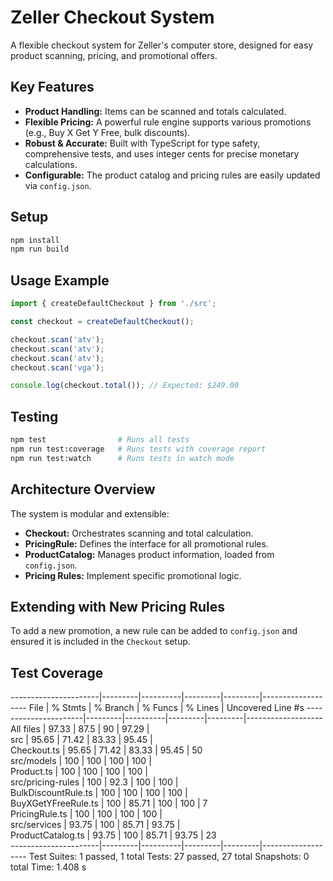 # Zeller Checkout System

A flexible checkout system for Zeller's computer store, designed for easy product scanning, pricing, and promotional offers.

## Key Features

-   **Product Handling:** Items can be scanned and totals calculated.
-   **Flexible Pricing:** A powerful rule engine supports various promotions (e.g., Buy X Get Y Free, bulk discounts).
-   **Robust & Accurate:** Built with TypeScript for type safety, comprehensive tests, and uses integer cents for precise monetary calculations.
-   **Configurable:** The product catalog and pricing rules are easily updated via `config.json`.

## Setup

```bash
npm install
npm run build
```

## Usage Example

```typescript
import { createDefaultCheckout } from './src';

const checkout = createDefaultCheckout();

checkout.scan('atv');
checkout.scan('atv');
checkout.scan('atv');
checkout.scan('vga');

console.log(checkout.total()); // Expected: $249.00
```

## Testing

```bash
npm test                # Runs all tests
npm run test:coverage   # Runs tests with coverage report
npm run test:watch      # Runs tests in watch mode
```

## Architecture Overview

The system is modular and extensible:

-   **Checkout:** Orchestrates scanning and total calculation.
-   **PricingRule:** Defines the interface for all promotional rules.
-   **ProductCatalog:** Manages product information, loaded from `config.json`.
-   **Pricing Rules:** Implement specific promotional logic.

## Extending with New Pricing Rules

To add a new promotion, a new rule can be added to `config.json` and ensured it is included in the `Checkout` setup.

## Test Coverage
----------------------|---------|----------|---------|---------|-------------------
File                  | % Stmts | % Branch | % Funcs | % Lines | Uncovered Line #s 
----------------------|---------|----------|---------|---------|-------------------
All files             |   97.33 |     87.5 |      90 |   97.29 |                   
 src                  |   95.65 |    71.42 |   83.33 |   95.45 |                   
  Checkout.ts         |   95.65 |    71.42 |   83.33 |   95.45 | 50                
 src/models           |     100 |      100 |     100 |     100 |                   
  Product.ts          |     100 |      100 |     100 |     100 |                   
 src/pricing-rules    |     100 |     92.3 |     100 |     100 |                   
  BulkDiscountRule.ts |     100 |      100 |     100 |     100 |                   
  BuyXGetYFreeRule.ts |     100 |    85.71 |     100 |     100 | 7                 
  PricingRule.ts      |     100 |      100 |     100 |     100 |                   
 src/services         |   93.75 |      100 |   85.71 |   93.75 |                   
  ProductCatalog.ts   |   93.75 |      100 |   85.71 |   93.75 | 23                
----------------------|---------|----------|---------|---------|-------------------
Test Suites: 1 passed, 1 total
Tests:       27 passed, 27 total
Snapshots:   0 total
Time:        1.408 s
